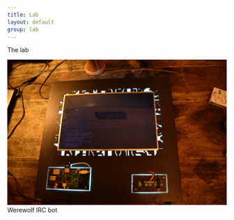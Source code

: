 ```yaml
---
title: Lab
layout: default
group: lab
---
```


The lab
<div class="hover-card portfolio-box">
    <div class="card-img">
        <img src="/img/media-panel/001.jpg">
    </div>
    <div class="info">
        <div class="title">Werewolf IRC bot</div>
    </div>
    <a class="div-linker" href="#"></a>
</div>
